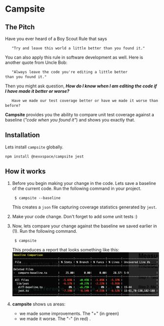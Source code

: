 # Campsite

## The Pitch
Have you ever heard of a Boy Scout Rule that says

```
   "Try and leave this world a little better than you found it."
```

You can also apply this rule in software development as well. Here is another quote from Uncle Bob:

```
   "Always leave the code you're editing a little better
than you found it."
```

Then you might ask question, *__How do I know when I am editing the code if I have made it better or worse?__*


```
   Have we made our test coverage better or have we made it worse than before?
```

__Campsite__ provides you the ability to compare unit test coverage against a baseline (*"code when you found it"*) and shows you exactly that.

## Installation
Lets install `campsite` globally.

```
npm install @nexxspace/campsite jest
```

## How it works

1. Before you begin making your change in the code. Lets save a baseline of the current code. Run the following command in your project.

   ```
	$ campsite --baseline
   ```
   
   This creates a `json` file capturing coverage statistics generated by `jest`.
   
1. Make your code change. Don't forget to add some unit tests :)

1. Now, lets compare your change against the baseline we saved earlier in (1). Run the following command.

   ```
	$ campsite
   ```
   
   This produces a report that looks something like this:
   ![](campsite-baseline-comparison.png)
   
1. __campsite__ shows us areas:
   - we made some improvements. The "+" (in green)
   - we made it worse. The "-" (in red) .

